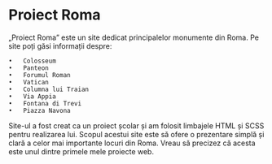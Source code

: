 # Proiect Roma

„Proiect Roma” este un site dedicat principalelor monumente din Roma. Pe site poți găsi informații despre:

	•	Colosseum
	•	Panteon
	•	Forumul Roman
	•	Vatican
	•	Columna lui Traian
	•	Via Appia
	•	Fontana di Trevi
	•	Piazza Navona

Site-ul a fost creat ca un proiect școlar și am folosit limbajele HTML și SCSS pentru realizarea lui. Scopul acestui site este să ofere o prezentare simplă și clară a celor mai importante locuri din Roma.
Vreau să precizez că acesta este unul dintre primele mele proiecte web.
